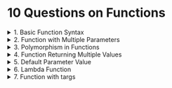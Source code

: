 # 10 Questions on Functions

<details>Problem: Write a function to calculate and return the square of a number.
<summary>1. Basic Function Syntax
</summary>
</details>

<details>Problem: Create a function that takes two numbers as parameters and returns their sum.
<summary>2. Function with Multiple Parameters
</summary>
</details>

<details>Problem: Write a function multiply that multiplies two numbers, but can also accept and multiply strings.
<summary>3. Polymorphism in Functions
</summary>
</details>

<details>Problem: Create a function that returns both the area and circumference of a circle given its radius.
<summary>4. Function Returning Multiple Values
</summary>
</details>

<details>Problem: Write a function that greets a user. If no name is provided, it should greet with a default name.
<summary>5. Default Parameter Value
</summary>
</details>

<details>Problem: Create a lambda function to compute the cube of a number.
<summary>6. Lambda Function
</summary>
</details>

<details>Problem: Write a function that takes variable number of arguments and returns their sum.
<summary>7. Function with targs
</summary>
</details>
